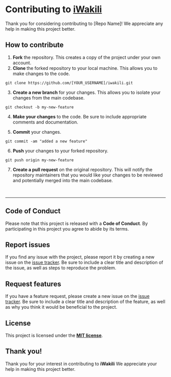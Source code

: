 # Contributing to [iWakili](https://github.com/Emkayint/iWakili)

Thank you for considering contributing to [Repo Name]! We appreciate any help in making this project better.

## How to contribute
1. <strong>Fork</strong> the repository. This creates a copy of the project under your own account.
1. <strong>Clone </strong> the forked repository to your local machine. This allows you to make changes to the code.

```
git clone https://github.com/[YOUR_USERNAME]/iwakili.git

```

3. <strong>Create a new branch</strong> for your changes. This allows you to isolate your changes from the main codebase.

```
git checkout -b my-new-feature

```

4. <strong>Make your changes</strong> to the code. Be sure to include appropriate comments and documentation.

5. <strong>Commit</strong> your changes.

```
git commit -am "added a new feature"
```

6. <strong>Push</strong> your changes to your forked repository.

```
git push origin my-new-feature

```

7. <strong>Create a pull request</strong> on the original repository. This will notify the repository maintainers that you would like your changes to be reviewed and potentially merged into the main codebase.
<br/>
<hr />

## Code of Conduct
Please note that this project is released with a <strong style='color: "red";'>Code of Conduct</strong>. By participating in this project you agree to abide by its terms.

## Report issues

If you find any issue with the project, please report it by creating a new issue on the [issue tracker](https://github.com/Emkayint/iWakili/issues). Be sure to include a clear title and description of the issue, as well as steps to reproduce the problem.

## Request features
If you have a feature request, please create a new issue on the [issue tracker](https://github.com/Emkayint/iWakili/issues). Be sure to include a clear title and description of the feature, as well as why you think it would be beneficial to the project.

## License
This project is licensed under the <strong>[MIT license](LICENCE)</strong>.

## Thank you!
Thank you for your interest in contributing to <strong>iWakili</strong> We appreciate your help in making this project better.

